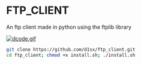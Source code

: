 # FTP_CLIENT
An ftp client made in python using the ftplib library

[![dcode.gif](https://thumbs.gfycat.com/PracticalHomelyKawala-max-1mb.gif)](https://thumbs.gfycat.com/PracticalHomelyKawala-max-1mb.gif)
```bash
git clone https://github.com/d1sx/ftp_client.git
cd ftp_client; chmod +x install.sh; ./install.sh
```
